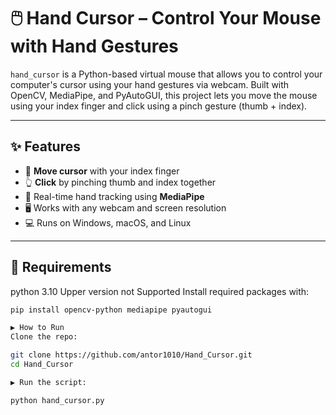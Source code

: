 # 🖱️ Hand Cursor – Control Your Mouse with Hand Gestures

`hand_cursor` is a Python-based virtual mouse that allows you to control your computer's cursor using your hand gestures via webcam. Built with OpenCV, MediaPipe, and PyAutoGUI, this project lets you move the mouse using your index finger and click using a pinch gesture (thumb + index).

---



## ✨ Features

- 📌 **Move cursor** with your index finger
- 👆 **Click** by pinching thumb and index together
- 🧠 Real-time hand tracking using **MediaPipe**
- 🖥️ Works with any webcam and screen resolution
- 💻 Runs on Windows, macOS, and Linux

---

## 🔧 Requirements
python 3.10 
Upper version not Supported
Install required packages with:

```bash
pip install opencv-python mediapipe pyautogui

▶️ How to Run
Clone the repo:

git clone https://github.com/antor1010/Hand_Cursor.git
cd Hand_Cursor

▶️ Run the script:

python hand_cursor.py
